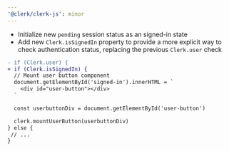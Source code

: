 ```yaml
---
'@clerk/clerk-js': minor
---
```


- Initialize new `pending` session status as an signed-in state
- Add new `Clerk.isSignedIn` property to provide a more explicit way to check authentication status, replacing the previous `Clerk.user` check

```diff
- if (Clerk.user) {
+ if (Clerk.isSignedIn) {
  // Mount user button component
  document.getElementById('signed-in').innerHTML = `
    <div id="user-button"></div>
  `

  const userbuttonDiv = document.getElementById('user-button')

  clerk.mountUserButton(userbuttonDiv)
} else {
 // ...
}
```
